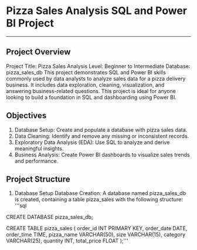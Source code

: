 # Pizza Sales Analysis SQL and Power BI Project
________________________________________
## Project Overview
Project Title: Pizza Sales Analysis
Level: Beginner to Intermediate
Database: pizza_sales_db
This project demonstrates SQL and Power BI skills commonly used by data analysts to analyze sales data for a pizza delivery business. It includes data exploration, cleaning, visualization, and answering business-related questions. This project is ideal for anyone looking to build a foundation in SQL and dashboarding using Power BI.
## Objectives
1.	Database Setup: Create and populate a database with pizza sales data.
2.	Data Cleaning: Identify and remove any missing or inconsistent records.
3.	Exploratory Data Analysis (EDA): Use SQL to analyze and derive meaningful insights.
4.	Business Analysis: Create Power BI dashboards to visualize sales trends and performance.

## Project Structure
1. Database Setup
Database Creation:
A database named pizza_sales_db is created, containing a table pizza_sales with the following structure:
'''sql

 CREATE DATABASE pizza_sales_db;

CREATE TABLE pizza_sales (
    order_id INT PRIMARY KEY,
    order_date DATE,
    order_time TIME,
    pizza_name VARCHAR(50),
    size VARCHAR(15),
    category VARCHAR(25),
    quantity INT,
    total_price FLOAT
);''' 



